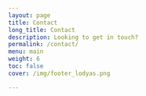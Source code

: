```yaml
---
layout: page
title: Contact
long_title: Contact
description: Looking to get in touch?
permalink: /contact/
menu: main
weight: 6
toc: false
cover: /img/footer_lodyas.png

---
```


